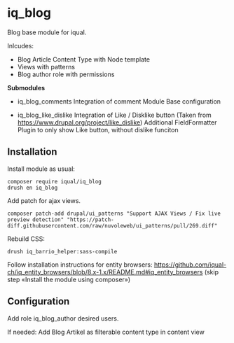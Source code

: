 # iq_blog

Blog base module for iqual.

Inlcudes:
 - Blog Article Content Type with Node template
 - Views with patterns
 - Blog author role with permissions

 **Submodules**
- iq_blog_comments
Integration of comment Module
Base configuration

- iq_blog_like_dislike
Integration of Like / Disklike button (Taken from https://www.drupal.org/project/like_dislike)
Additional FieldFormatter Plugin to only show Like button, without dislike funciton


## Installation

Install module as usual:

    composer require iqual/iq_blog
    drush en iq_blog

Add patch for ajax views.

    composer patch-add drupal/ui_patterns "Support AJAX Views / Fix live preview detection" "https://patch-diff.githubusercontent.com/raw/nuvoleweb/ui_patterns/pull/269.diff"


Rebuild CSS:

    drush iq_barrio_helper:sass-compile


Follow installation instructions for entity browsers:
https://github.com/iqual-ch/iq_entity_browsers/blob/8.x-1.x/README.md#iq_entity_browsers (skip step «Install the module using composer»)


## Configuration

Add role iq_blog_author desired users.

If needed: Add Blog Artikel as filterable content type in content view

